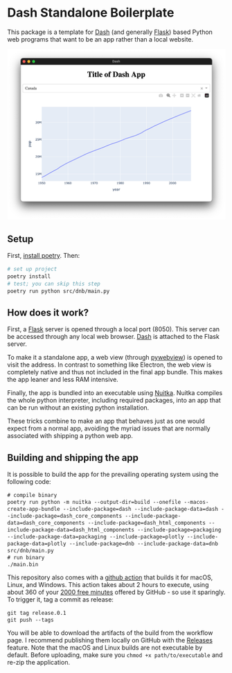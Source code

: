 # Dash Standalone Boilerplate

This package is a template for [Dash](https://dash.plotly.com) (and generally [Flask](https://flask.palletsprojects.com/en/3.0.x/)) based Python web programs that want to be an app rather than a local website.

![screenshot](./docs/screenshot.png)

## Setup

First, [install poetry](https://python-poetry.org/docs/). Then:

```bash
# set up project
poetry install
# test; you can skip this step
poetry run python src/dnb/main.py
```

## How does it work?

First, a [Flask](https://flask.palletsprojects.com/en/3.0.x/) server is opened through a local port (8050). This server can be accessed through any local web browser. [Dash](https://dash.plotly.com) is attached to the Flask server.

To make it a standalone app, a web view (through [pywebview](https://pywebview.flowrl.com)) is opened to visit the address. In contrast to something like Electron, the web view is completely native and thus not included in the final app bundle. This makes the app leaner and less RAM intensive.

Finally, the app is bundled into an executable using [Nuitka](https://nuitka.net). Nuitka compiles the whole python interpreter, including required packages, into an app that can be run without an existing python installation.

These tricks combine to make an app that behaves just as one would expect from a normal app, avoiding the myriad issues that are normally associated with shipping a python web app.

## Building and shipping the app

It is possible to build the app for the prevailing operating system using the following code:

```
# compile binary
poetry run python -m nuitka --output-dir=build --onefile --macos-create-app-bundle --include-package=dash --include-package-data=dash --include-package=dash_core_components --include-package-data=dash_core_components --include-package=dash_html_components --include-package-data=dash_html_components --include-package=packaging --include-package-data=packaging --include-package=plotly --include-package-data=plotly --include-package=dnb --include-package-data=dnb src/dnb/main.py
# run binary
./main.bin
```

This repository also comes with a [github action](https://docs.github.com/en/actions) that builds it for macOS, Linux, and Windows. This action takes about 2 hours to execute, using about 360 of your [2000 free minutes](https://docs.github.com/en/billing/managing-billing-for-github-actions/about-billing-for-github-action) offered by GitHub - so use it sparingly. To trigger it, tag a commit as release:

```
git tag release.0.1
git push --tags
```

You will be able to download the artifacts of the build from the workflow page. I recommend publishing them locally on GitHub with the [Releases](https://docs.github.com/en/repositories/releasing-projects-on-github/managing-releases-in-a-repository) feature. Note that the macOS and Linux builds are not executable by default. Before uploading, make sure you `chmod +x path/to/executable` and re-zip the application.
